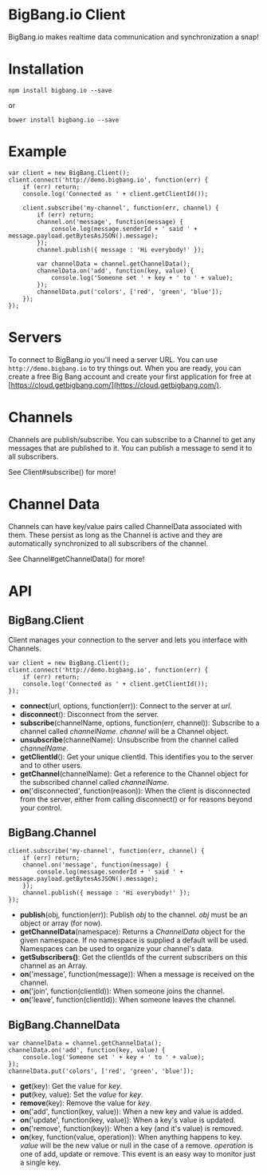 BigBang.io Client
=================

BigBang.io makes realtime data communication and synchronization a snap!


Installation
============

    npm install bigbang.io --save
    
or

    bower install bigbang.io --save
    
Example
=======

	var client = new BigBang.Client();
	client.connect('http://demo.bigbang.io', function(err) {
	    if (err) return;
	    console.log('Connected as ' + client.getClientId());
	    
	    client.subscribe('my-channel', function(err, channel) {
	        if (err) return;
	        channel.on('message', function(message) {
	            console.log(message.senderId + ' said ' + message.payload.getBytesAsJSON().message);
	        });	        
	        channel.publish({ message : 'Hi everybody!' });

	        var channelData = channel.getChannelData();
	        channelData.on('add', function(key, value) {
	            console.log('Someone set ' + key + ' to ' + value);
	        });
	        channelData.put('colors', ['red', 'green', 'blue']);
	    });
	});


Servers
=======

To connect to BigBang.io you'll need a server URL. You can use `http://demo.bigbang.io` to try things out. When you are ready, you can create a free Big Bang account and create your first application for free
at [https://cloud.getbigbang.com/](https://cloud.getbigbang.com/).


Channels
========

Channels are publish/subscribe. You can subscribe to a Channel to get any
messages that are published to it. You can publish a message to send it to
all subscribers.

See Client#subscribe() for more!


Channel Data
============

Channels can have key/value pairs called ChannelData associated with them.
These persist as long as the Channel is active and they are automatically
synchronized to all subscribers of the channel.

See Channel#getChannelData() for more!


API
===

BigBang.Client
--------------

Client manages your connection to the server and lets you interface with Channels.

	var client = new BigBang.Client();
	client.connect('http://demo.bigbang.io', function(err) {
	    if (err) return;
	    console.log('Connected as ' + client.getClientId());
	});
	
* **connect**(url, options, function(err)): Connect to the server at *url*.
* **disconnect**(): Disconnect from the server.
* **subscribe**(channelName, options, function(err, channel)): Subscribe to a 	channel called *channelName*. *channel* will be a Channel object.
* **unsubscribe**(channelName): Unsubscribe from the channel called *channelName*.
* **getClientId**(): Get your unique clientId. This identifies you to the server and
	to other users.
* **getChannel**(channelName): Get a reference to the Channel object for the 	subscribed channel called *channelName*.
* **on**('disconnected', function(reason)): When the client is disconnected 	from the server, either from calling disconnect() or for reasons beyond your 	control.
    
BigBang.Channel
---------------

    client.subscribe('my-channel', function(err, channel) {
        if (err) return;
        channel.on('message', function(message) {
            console.log(message.senderId + ' said ' + message.payload.getBytesAsJSON().message);
        });	        
        channel.publish({ message : 'Hi everybody!' });
    });

* **publish**(obj, function(err)): Publish *obj* to the channel. *obj* must be an object or array (for now).
* **getChannelData**(namespace): Returns a *ChannelData* object for the given namespace. If no namespace is supplied a default will be used. Namespaces can be used to organize your channel's data.
* **getSubscribers()**: Get the clientIds of the current subscribers on this channel as an Array.
* **on**('message', function(message)): When a message is received on the channel.
* **on**('join', function(clientId)): When someone joins the channel.
* **on**('leave', function(clientId)): When someone leaves the channel.

BigBang.ChannelData
-------------------

    var channelData = channel.getChannelData();
    channelData.on('add', function(key, value) {
        console.log('Someone set ' + key + ' to ' + value);
    });
    channelData.put('colors', ['red', 'green', 'blue']);
	
* **get**(key): Get the value for *key*.
* **put**(key, value): Set the *value* for *key*.
* **remove**(key): Remove the value for *key*.
* **on**('add', function(key, value)): When a new key and value is added.
* **on**('update', function(key, value)): When a key's value is updated.
* **on**('remove', function(key)): When a key (and it's value) is removed.
* **on**(key, function(value, operation)): When anything happens to key. *value* will be the new 	value or null in the case of a remove. *operation* is one of add, update or remove. This 	event is an easy way to monitor just a single key.
